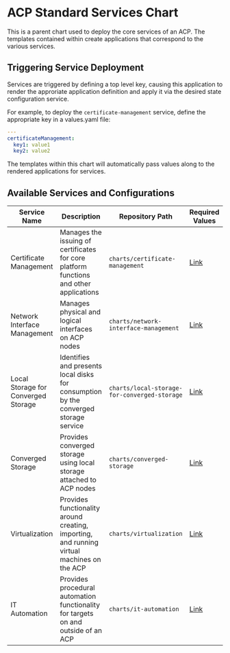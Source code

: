 # ACP Standard Services Chart
This is a parent chart used to deploy the core services of an ACP. The templates contained within create applications that correspond to the various services.

## Triggering Service Deployment
Services are triggered by defining a top level key, causing this application to render the approriate application definition and apply it via the desired state configuration service.

For example, to deploy the `certificate-management` service, define the appropriate key in a values.yaml file:
```yaml
---
certificateManagement:
  key1: value1
  key2: value2
```

The templates within this chart will automatically pass values along to the rendered applications for services.

## Available Services and Configurations
| Service Name | Description | Repository Path | Required Values |
| --- | --- | --- | --- |
| Certificate Management | Manages the issuing of certificates for core platform functions and other applications | `charts/certificate-management` | [Link](../certificate-management/README.md#required-values) |
| Network Interface Management | Manages physical and logical interfaces on ACP nodes | `charts/network-interface-management` | [Link](../network-interface-management/README.md#required-values) |
| Local Storage for Converged Storage | Identifies and presents local disks for consumption by the converged storage service | `charts/local-storage-for-converged-storage` | [Link](../local-storage-for-converged-storage/README.md#required-values) |
| Converged Storage | Provides converged storage using local storage attached to ACP nodes | `charts/converged-storage` | [Link](../converged-storage/README.md#required-values) |
| Virtualization | Provides functionality around creating, importing, and running virtual machines on the ACP | `charts/virtualization` | [Link](../virtualization/README.md#required-values) |
| IT Automation | Provides procedural automation functionality for targets on and outside of an ACP | `charts/it-automation` | [Link](../it-automation/README.md#required-values)
